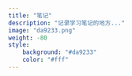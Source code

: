 ```yaml
---
title: "笔记"
description: "记录学习笔记的地方..."
image: "da9233.png"
weight: -80
style:
    background: "#da9233"
    color: "#fff"
---
```

